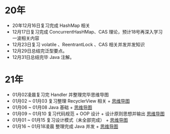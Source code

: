 # 20年

* 20年12月16日复习完成 HashMap 相关
* 12月17日复习完成 ConcurrentHasHMap、CAS 理论，预计18号再深入学习一波相关内容
* 12月23日复习 volatile 、ReentrantLock 、CAS 相关并发并发知识
* 12月29日总结完泛型要点。
* 12月31日总结完毕 Java 注解。

# 21年

* 01月02凌晨复习完 Handler 并整理完毕思维导图
* 01月02 ~ 01月03 复习整理 RecyclerView 相关 +  [思维导图](Android专项/思维导图) 
* 01月06 ~ 01月08 Java 基础 + [思维导图](JAVA/思维导图)  
* 01月09 ~ 01月10 复习代码规范 + OOP 设计 + 设计原则思想并输出 [思维导图](代码质量/思维导图) 
* 01月01 ~ 01月15 复习设计模式（未全部完成） + [思维导图](代码质量/思维导图)
* 01月16 ~ 01月18凌晨 整理完成 Java 并发 + [思维导图](并发编程/思维导图) 

